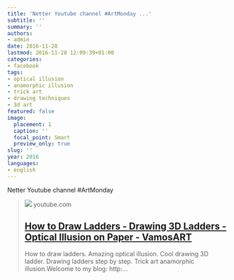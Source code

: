 ```yaml
---
title: 'Netter Youtube channel #ArtMonday ...'
subtitle: ''
summary: ''
authors:
- admin
date: 2016-11-28
lastmod: 2016-11-28 12:09:39+01:00
categories:
- facebook
tags:
- optical illusion
- anamorphic illusion
- trick art
- drawing techniques
- 3d art
featured: false
image:
  placement: 1
  caption: ''
  focal_point: Smart
  preview_only: true
slug: ''
year: 2016
languages:
- english
---
```


Netter Youtube channel #ArtMonday
> [![](https://i.ytimg.com/vi/R0lbmXdsGjQ/maxresdefault.jpg)](https://www.youtube.com/watch?v=R0lbmXdsGjQ)
> youtube.com
> ## [How to Draw Ladders -  Drawing 3D Ladders - Optical Illusion on Paper - VamosART](https://www.youtube.com/watch?v=R0lbmXdsGjQ)
>
>How to draw ladders. Amazing optical illusion. Cool drawing 3D ladder. Drawing  ladders step by step. Trick art anamorphic illusion.Welcome to my blog: http:...